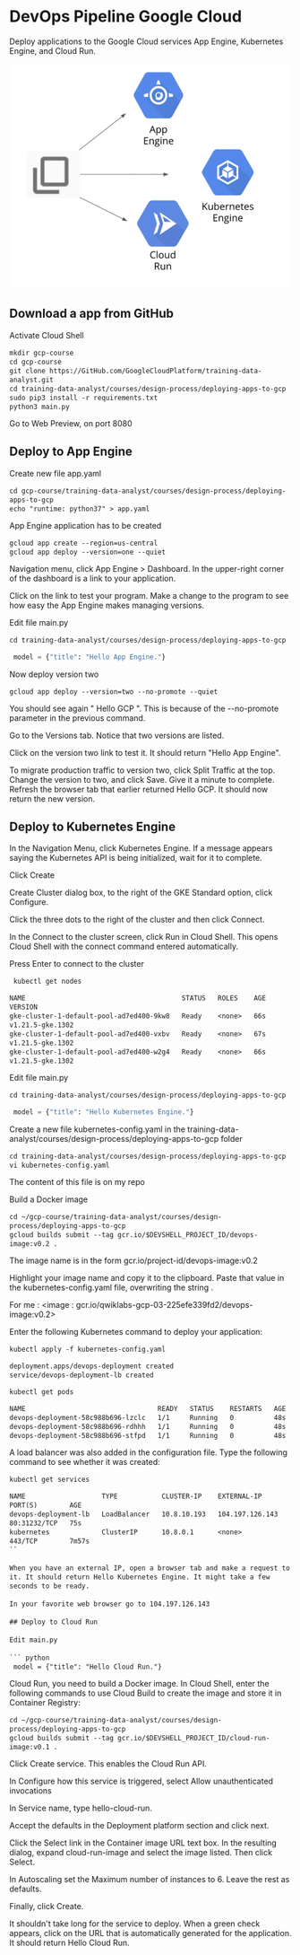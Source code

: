 # DevOps Pipeline Google Cloud 

Deploy applications to the Google Cloud services App Engine, Kubernetes Engine, and Cloud Run.

![Project](img/project.png)

## Download a app from GitHub


Activate Cloud Shell 

``` shell
mkdir gcp-course
cd gcp-course
git clone https://GitHub.com/GoogleCloudPlatform/training-data-analyst.git
cd training-data-analyst/courses/design-process/deploying-apps-to-gcp
sudo pip3 install -r requirements.txt
python3 main.py
```

Go to Web Preview, on port 8080

## Deploy to App Engine

Create new file app.yaml


``` shell
cd gcp-course/training-data-analyst/courses/design-process/deploying-apps-to-gcp
echo "runtime: python37" > app.yaml
```

App Engine application has to be created

``` shell
gcloud app create --region=us-central
gcloud app deploy --version=one --quiet
```

Navigation menu, click App Engine > Dashboard. In the upper-right corner of the dashboard is a link to your application.

Click on the link to test your program. Make a change to the program to see how easy the App Engine makes managing versions.


Edit file main.py

``` shell
cd training-data-analyst/courses/design-process/deploying-apps-to-gcp
```

``` python
 model = {"title": "Hello App Engine."}
 ```

Now deploy version two

``` shell
gcloud app deploy --version=two --no-promote --quiet
```

You should see again " Hello GCP ". This is because of the --no-promote parameter in the previous command.

Go to the Versions tab. Notice that two versions are listed.

Click on the version two link to test it. It should return "Hello App Engine".

To migrate production traffic to version two, click Split Traffic at the top. Change the version to two, and click Save. Give it a minute to complete. Refresh the browser tab that earlier returned Hello GCP. It should now return the new version.

## Deploy to Kubernetes Engine

In the Navigation Menu, click Kubernetes Engine. If a message appears saying the Kubernetes API is being initialized, wait for it to complete.

Click Create

Create Cluster dialog box, to the right of the GKE Standard option, click Configure.

Click the three dots to the right of the cluster and then click Connect.

In the Connect to the cluster screen, click Run in Cloud Shell. This opens Cloud Shell with the connect command entered automatically.

Press Enter to connect to the cluster

``` shell
 kubectl get nodes
```

``` terminal
NAME                                       STATUS   ROLES    AGE   VERSION
gke-cluster-1-default-pool-ad7ed400-9kw8   Ready    <none>   66s   v1.21.5-gke.1302
gke-cluster-1-default-pool-ad7ed400-vxbv   Ready    <none>   67s   v1.21.5-gke.1302
gke-cluster-1-default-pool-ad7ed400-w2g4   Ready    <none>   66s   v1.21.5-gke.1302
```

Edit file main.py

``` shell
cd training-data-analyst/courses/design-process/deploying-apps-to-gcp
```

``` python
 model = {"title": "Hello Kubernetes Engine."}
 ```

Create a new file kubernetes-config.yaml in the training-data-analyst/courses/design-process/deploying-apps-to-gcp folder 

```
cd training-data-analyst/courses/design-process/deploying-apps-to-gcp
vi kubernetes-config.yaml
```

The content of this file is on my repo

Build a Docker image

``` shel
cd ~/gcp-course/training-data-analyst/courses/design-process/deploying-apps-to-gcp
gcloud builds submit --tag gcr.io/$DEVSHELL_PROJECT_ID/devops-image:v0.2 .
```

The image name is in the form gcr.io/project-id/devops-image:v0.2

Highlight your image name and copy it to the clipboard. Paste that value in the kubernetes-config.yaml file, overwriting the string <YOUR IMAGE PATH HERE>.

For me : <image : gcr.io/qwiklabs-gcp-03-225efe339fd2/devops-image:v0.2>

Enter the following Kubernetes command to deploy your application:

``` shell
kubectl apply -f kubernetes-config.yaml
```

``` terminal
deployment.apps/devops-deployment created
service/devops-deployment-lb created
```
``` shell 
kubectl get pods
```

``` terminal
NAME                                 READY   STATUS    RESTARTS   AGE
devops-deployment-58c988b696-lzclc   1/1     Running   0          48s
devops-deployment-58c988b696-rdhhh   1/1     Running   0          48s
devops-deployment-58c988b696-stfpd   1/1     Running   0          48s
```

A load balancer was also added in the configuration file. Type the following command to see whether it was created:

``` shell 
kubectl get services
```

``` terminal
NAME                   TYPE           CLUSTER-IP    EXTERNAL-IP       PORT(S)        AGE
devops-deployment-lb   LoadBalancer   10.8.10.193   104.197.126.143   80:31232/TCP   75s
kubernetes             ClusterIP      10.8.0.1      <none>            443/TCP        7m57s
``

When you have an external IP, open a browser tab and make a request to it. It should return Hello Kubernetes Engine. It might take a few seconds to be ready.

In your favorite web browser go to 104.197.126.143

## Deploy to Cloud Run

Edit main.py 

``` python
 model = {"title": "Hello Cloud Run."}
 ```

Cloud Run, you need to build a Docker image. In Cloud Shell, enter the following commands to use Cloud Build to create the image and store it in Container Registry:

``` shell
cd ~/gcp-course/training-data-analyst/courses/design-process/deploying-apps-to-gcp
gcloud builds submit --tag gcr.io/$DEVSHELL_PROJECT_ID/cloud-run-image:v0.1 .
```

Click Create service. This enables the Cloud Run API.

In Configure how this service is triggered, select Allow unauthenticated invocations

In Service name, type hello-cloud-run.

Accept the defaults in the Deployment platform section and click next.

Click the Select link in the Container image URL text box. In the resulting dialog, expand cloud-run-image and select the image listed. Then click Select.

In Autoscaling set the Maximum number of instances to 6. Leave the rest as defaults.

Finally, click Create.

It shouldn't take long for the service to deploy. When a green check appears, click on the URL that is automatically generated for the application. It should return Hello Cloud Run.